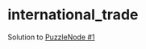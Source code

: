 international_trade
===================

Solution to <a href="http://www.puzzlenode.com/puzzles/1-international-trade">PuzzleNode #1</a>
